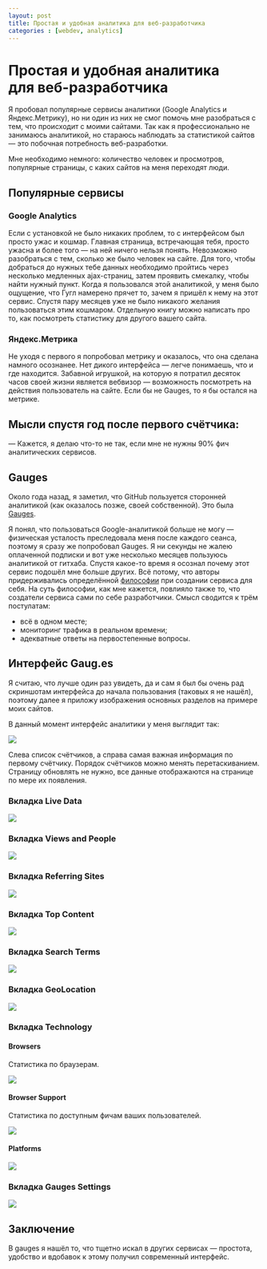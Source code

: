 ```yaml
---
layout: post
title: Простая и удобная аналитика для веб-разработчика
categories : [webdev, analytics]
---
```


Простая и удобная аналитика для веб-разработчика
============================================================

Я пробовал популярные сервисы аналитики (Google Analytics и Яндекс.Метрику), но ни один из них не смог помочь мне разобраться с тем, что происходит с моими сайтами. Так как я профессионально не занимаюсь аналитикой, но стараюсь наблюдать за статистикой сайтов — это побочная потребность веб-разработки.

Мне необходимо немного: количество человек и просмотров, популярные страницы, с каких сайтов на меня переходят люди.


## Популярные сервисы ##

### Google Analytics ###

Если с установкой не было никаких проблем, то с интерфейсом был просто ужас и кошмар. Главная страница, встречающая тебя, просто ужасна и более того — на ней ничего нельзя понять. Невозможно разобраться с тем, сколько же было человек на сайте. Для того, чтобы добраться до нужных тебе данных необходимо пройтись через несколько медленных ajax-страниц, затем проявить смекалку, чтобы найти нужный пункт. Когда я пользовался этой аналитикой, у меня было ощущение, что Гугл намерено прячет то, зачем я пришёл к нему на этот сервис. Спустя пару месяцев уже не было никакого желания пользоваться этим кошмаром. Отдельную книгу можно написать про то, как посмотреть статистику для другого вашего сайта.

### Яндекс.Метрика ###

Не уходя с первого я попробовал метрику и оказалось, что она сделана намного осознанее. Нет дикого интерфейса — легче понимаешь, что и где находится. Забавной игрушкой, на которую я потратил десяток часов своей жизни является вебвизор — возможность посмотреть на действия пользователь на сайте. Если бы не Gauges, то я бы остался на метрике.

## Мысли спустя год после первого счётчика: ##

— Кажется, я делаю что-то не так, если мне не нужны 90% фич аналитических сервисов.

## Gauges ##

Около года назад, я заметил, что GitHub пользуется сторонней аналитикой (как оказалось позже, своей собственной). Это была [Gauges][2].

Я понял, что пользоваться Google-аналитикой больше не могу — физическая усталость преследовала меня после каждого сеанса, поэтому я сразу же попробовал Gauges. Я ни секунды не жалею оплаченной подписки и вот уже несколько месяцев пользуюсь аналитикой от гитхаба. Спустя какое-то время я осознал почему этот сервис подошёл мне больше других. Всё потому, что авторы придерживались определённой [философии][1] при создании сервиса для себя. На суть философии, как мне кажется, повлияло также то, что создатели сервиса сами по себе разработчики. Смысл сводится к трём постулатам:

* всё в одном месте;
* мониторинг трафика в реальном времени;
* адекватные ответы на первостепенные вопросы.

## Интерфейс Gaug.es ##

Я считаю, что лучше один раз увидеть, да и сам я был бы очень рад скриншотам интерфейса до начала пользования (таковых я не нашёл), поэтому далее я приложу изображения основных разделов на примере моих сайтов.

В данный момент интерфейс аналитики у меня выглядит так:

![](http://content.screencast.com/users/yaajing/folders/Jing/media/207c7e72-85be-4cba-b7b0-436b15367e7c/00000346.png)

Слева список счётчиков, а справа самая важная информация по первому счётчику.
Порядок счётчиков можно менять перетаскиванием. Страницу обновлять не нужно, все данные отображаются на странице по мере их появления.

### Вкладка Live Data ###

![](http://content.screencast.com/users/yaajing/folders/Jing/media/423bae2a-d5f2-461e-8803-b89c3a044a22/00000347.png)

### Вкладка Views and People ###

![](http://content.screencast.com/users/yaajing/folders/Jing/media/7462d6ba-3741-47a7-88da-944b9f24b196/00000348.png)

### Вкладка Referring Sites ###

![](http://content.screencast.com/users/yaajing/folders/Jing/media/a6823ed5-d67d-4981-8a21-6e766179784a/00000349.png)

### Вкладка Top Content ###

![](http://content.screencast.com/users/yaajing/folders/Jing/media/cce4124d-4d33-4a2e-95d9-80237ed51dba/00000350.png)

### Вкладка Search Terms ###

![](http://content.screencast.com/users/yaajing/folders/Jing/media/f8a5c5a2-bd96-4afc-80f9-6ab57ce960f2/00000353.png)

### Вкладка GeoLocation ###

![](http://content.screencast.com/users/yaajing/folders/Jing/media/1f84f369-6fb1-4243-b354-9126a7b1424d/00000354.png)

### Вкладка Technology ###

#### Browsers ###

Статистика по браузерам.

![](http://content.screencast.com/users/yaajing/folders/Jing/media/cd05879b-efa2-41c4-b190-a2ddb3a93efa/00000355.png)

#### Browser Support ###

Статистика по доступным фичам ваших пользователей.

![](http://content.screencast.com/users/yaajing/folders/Jing/media/fc48f1f6-1092-44c2-a4f6-d3d6f996384a/00000356.png)

#### Platforms ###

![](http://content.screencast.com/users/yaajing/folders/Jing/media/335f0ecc-a6ed-4963-9535-ced1b7097b1c/00000358.png)

### Вкладка Gauges Settings ###

![](http://content.screencast.com/users/yaajing/folders/Jing/media/530f633f-da4e-488a-9773-c6c57b3e0596/00000359.png)

## Заключение ##

В gauges я нашёл то, что тщетно искал в других сервисах — простота, удобство и вдобавок к этому получил современный интерфейс.  





[1]: http://get.gaug.es/philosophy
[2]: http://get.gaug.es/